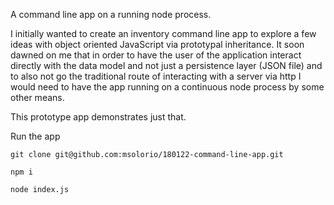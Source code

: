 A command line app on a running node process.

I initially wanted to create an inventory command line app to explore a few
ideas with object oriented JavaScript via prototypal inheritance. It soon dawned
on me that in order to have the user of the application interact directly with
the data model and not just a persistence layer (JSON file) and to also not go
the traditional route of interacting with a server via http I would need to have
the app running on a continuous node process by some other means.

This prototype app demonstrates just that.

Run the app
```
git clone git@github.com:msolorio/180122-command-line-app.git

npm i

node index.js
```
